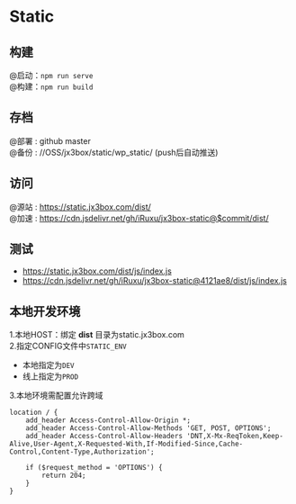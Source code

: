 # Static 

## 构建
@启动：`npm run serve`   
@构建：`npm run build`   

## 存档
@部署 : github master  
@备份 : //OSS/jx3box/static/wp_static/  (push后自动推送)

## 访问
@源站 : https://static.jx3box.com/dist/   
@加速 : https://cdn.jsdelivr.net/gh/iRuxu/jx3box-static@$commit/dist/

## 测试
+ https://static.jx3box.com/dist/js/index.js
+ https://cdn.jsdelivr.net/gh/iRuxu/jx3box-static@4121ae8/dist/js/index.js

## 本地开发环境
1.本地HOST：绑定 **dist** 目录为static.jx3box.com  
2.指定CONFIG文件中`STATIC_ENV`
+ 本地指定为`DEV`
+ 线上指定为`PROD`

3.本地环境需配置允许跨域
```
location / {  
    add_header Access-Control-Allow-Origin *;
    add_header Access-Control-Allow-Methods 'GET, POST, OPTIONS';
    add_header Access-Control-Allow-Headers 'DNT,X-Mx-ReqToken,Keep-Alive,User-Agent,X-Requested-With,If-Modified-Since,Cache-Control,Content-Type,Authorization';

    if ($request_method = 'OPTIONS') {
        return 204;
    }
} 
```
